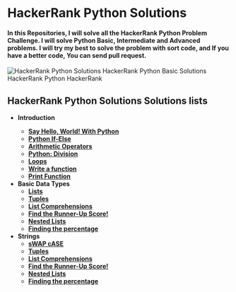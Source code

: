 # HackerRank Python Solutions
#### In this Repositories, I will solve all the HackerRank Python Problem Challenge. I will solve Python Basic, Intermediate and Advanced problems. I will try my best to solve the problem with sort code, and If you have a better code, You can send pull request. 
![HackerRank Python Solutions  HackerRank Python Basic Solutions  HackerRank Python  HackerRank](https://user-images.githubusercontent.com/74883556/189772302-2c3a46cd-566f-40c5-9b32-ea649a28141b.jpg)


## HackerRank Python Solutions Solutions lists
<ul dir="auto">
<li><b>Introduction<b> </li>
<ul dir="auto">
<li><a href="Introduction/SayHelloWorldWithPython.py">Say Hello, World! With Python</a></li>
<li><a href="Introduction/Python_If_Else.py">Python If-Else</a></li>
<li><a href="Introduction/Arithmetic_Operators.py">Arithmetic Operators</a></li>
<li><a href="Introduction/Python_Division.py">Python: Division</a></li>
<li><a href="Introduction/Loops.py">Loops</a></li>
<li><a href="Introduction/Witte_a_function.py">Write a function</a></li>
<li><a href="Introduction/print_function.py">Print Function</a></li>
</ul>
</li>
  <li>Basic Data Types
<ul dir="auto">
<li><a href="Basic Data Types/Lists.py">Lists</a></li>
<li><a href="Basic Data Types/Tuples.py">Tuples</a></li>
<li><a href="Basic Data Types/List_Comprehensions.py">List Comprehensions</a></li>
<li><a href="Basic Data Types/FindtheSecondLargestNumber.py">Find the Runner-Up Score!</a></li>
<li><a href="Basic Data Types/Nested_Lists.py">Nested Lists</a></li>
<li><a href="Basic Data Types/Findingthepercentage.py">Finding the percentage</a></li>
</ul>
</li>


  <li>Strings
<ul dir="auto">
<li><a href="Strings/sWAPcASE.py">sWAP cASE</a></li>
<li><a href="Basic Data Types/Tuples.py">Tuples</a></li>
<li><a href="Basic Data Types/List_Comprehensions.py">List Comprehensions</a></li>
<li><a href="Basic Data Types/FindtheSecondLargestNumber.py">Find the Runner-Up Score!</a></li>
<li><a href="Basic Data Types/Nested_Lists.py">Nested Lists</a></li>
<li><a href="Basic Data Types/Findingthepercentage.py">Finding the percentage</a></li>
</ul>
</li>





